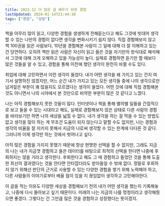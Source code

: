 ```yaml
---
title: 2023.12 더 많은 걸 배우기 위한 경험
lastUpdated: 2024-01-14T23:44:30
tags: ["경험", "성장"]
---
```


책을 아무리 많이 읽고, 다양한 경험을 생생하게 전해듣는다고 해도 그것에 빗대어 생각할 수 있는 나만의 경험이 없다면 생각을 변화시키기 쉽지 않다. 직접 경험해보지 않고 책 100권을 읽은 사람보다, 10년을 경험해본 사람이 그 일에 대해 더 잘 이해하고 있는 건 당연하다. 오히려 책만 읽은 사람은 자신이 읽고 들은 것을 자기만의 방식대로 해석해서 그것에 대해 크게 오해하고 있을 가능성이 높다. 실제로 경험하면 듣기만 할 때보다 많은 것들을 알 수 있고, 경험을 통해 이전에 했던 생각이 완전히 바뀔 수도 있다.

취업에 대해 고민하면서 이런 생각이 들었다. 내가 어떤 생각을 왜 가지고 있는 건지 여기서 설명하진 않겠지만, 어느 순간 내가 가지고 있는 모든 생각들 중에 나의 생각으로만 넘겨짚은 부분이 꽤 많을지도 모르겠다는 생각이 들었다. 어떤 것에 대해 직접 경험해본 것도 아니면서 나의 시야에서 본 것만으로 비약한 부분이 많은 것 같다고 느꼈다.

나는 아직 경험해보지 못한 것들이 많다. 인터넷이나 책을 통해 별의별 일들을 간접적으로 보고 들을 수 있는 시대라고 해도, 실제로 경험해보지 않은 상태로 다른 사람의 경험을 바라보기만 하면 나의 세상을 넓힐 수 없다. 내가 생각을 하는 걸 막을 수 있는 방법도 없고 생각을 많이 하는 게 무조건 도움이 되지 않는다고 말할 수도 없지만, 나는 경험과 생각의 비율을 잘 지키지 못해서 지금의 나로써 생각할 수 있는 한계에 다다른 것 같다. 그러니까 이제 생각만 하는 것에서 벗어나고 싶다. 

아직 많은 경험을 가지지 못했기 때문에 항상 현명한 선택을 할 수 없지만, 그래도 지금의 나는 내가 지금껏 경험하고 들은 데이터를 바탕으로 최적의 선택을 한다면 나중에 후회하지는 않을 거라고 생각한다. 후회한다고 해도 그 때 경험하고 들었던 것을 통해 도출한 최선의 결과였다는 것을 안다면 안타깝더라도 받아들일 수 밖에 없다. 정말로 후회하지 않기 위해선 판단의 근거로 사용할 수 있는 다양한 경험을 쌓기 위해 노력해야 하고, 다른 사람들의 이야기로부터 배울 점이 있을 지 끊임없이 생각하고 고민해야한다.

이 글을 적는 이유도 다양한 세상을 경험해보기 전의 내가 어떤 생각을 했는지 기록해놓고, 나중에 다시 돌아보고 싶기 때문이다. 미래의 나는 지금의 나를 멍청이라고 생각해줬으면 좋겠다. 그렇다는 건 그만큼 많은 것을 경험하고 성장했다는 뜻이겠지.
